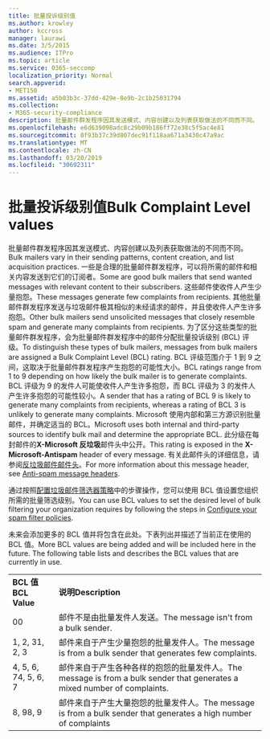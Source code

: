 ```yaml
---
title: 批量投诉级别值
ms.author: krowley
author: kccross
manager: laurawi
ms.date: 3/5/2015
ms.audience: ITPro
ms.topic: article
ms.service: O365-seccomp
localization_priority: Normal
search.appverid:
- MET150
ms.assetid: a5b03b3c-37dd-429e-8e9b-2c1b25031794
ms.collection:
- M365-security-compliance
description: 批量邮件群发程序因其发送模式、内容创建以及列表获取做法的不同而不同。 一些是合理的批量邮件群发程序，可以将所需的邮件和相关内容发送到它们的订阅者。 这些邮件使收件人产生少量抱怨。 其他批量邮件群发程序发送与垃圾邮件极其相似的未经请求的邮件，并且使收件人产生许多抱怨。 为了区分这些类型的批量邮件群发程序，会为批量邮件群发程序中的邮件分配批量投诉级别 (BCL) 评级。 BCL 评级范围介于 1 到 9 之间，这取决于批量邮件群发程序产生抱怨的可能性大小。 BCL 评级为 9 的发件人可能使收件人产生许多抱怨，而 BCL 评级为 3 的发件人产生许多抱怨的可能性较小。 Microsoft 使用内部和第三方源识别批量邮件，并确定适当的 BCL。 此评级显示在每封邮件的"X-Microsoft-Antispam"标头中。 有关此邮件头的详细信息，请参阅反垃圾邮件邮件头。
ms.openlocfilehash: e6d639098adc8c29b09b186ff72e38c5f5ac4e81
ms.sourcegitcommit: 0f93b37c39d807dec91f118aa671a3430c47a9ac
ms.translationtype: MT
ms.contentlocale: zh-CN
ms.lasthandoff: 03/20/2019
ms.locfileid: "30692311"
---
```

# <a name="bulk-complaint-level-values"></a><span data-ttu-id="bf61e-112">批量投诉级别值</span><span class="sxs-lookup"><span data-stu-id="bf61e-112">Bulk Complaint Level values</span></span>

<span data-ttu-id="bf61e-113">批量邮件群发程序因其发送模式、内容创建以及列表获取做法的不同而不同。</span><span class="sxs-lookup"><span data-stu-id="bf61e-113">Bulk mailers vary in their sending patterns, content creation, and list acquisition practices.</span></span> <span data-ttu-id="bf61e-114">一些是合理的批量邮件群发程序，可以将所需的邮件和相关内容发送到它们的订阅者。</span><span class="sxs-lookup"><span data-stu-id="bf61e-114">Some are good bulk mailers that send wanted messages with relevant content to their subscribers.</span></span> <span data-ttu-id="bf61e-115">这些邮件使收件人产生少量抱怨。</span><span class="sxs-lookup"><span data-stu-id="bf61e-115">These messages generate few complaints from recipients.</span></span> <span data-ttu-id="bf61e-116">其他批量邮件群发程序发送与垃圾邮件极其相似的未经请求的邮件，并且使收件人产生许多抱怨。</span><span class="sxs-lookup"><span data-stu-id="bf61e-116">Other bulk mailers send unsolicited messages that closely resemble spam and generate many complaints from recipients.</span></span> <span data-ttu-id="bf61e-117">为了区分这些类型的批量邮件群发程序，会为批量邮件群发程序中的邮件分配批量投诉级别 (BCL) 评级。</span><span class="sxs-lookup"><span data-stu-id="bf61e-117">To distinguish these types of bulk mailers, messages from bulk mailers are assigned a Bulk Complaint Level (BCL) rating.</span></span> <span data-ttu-id="bf61e-118">BCL 评级范围介于 1 到 9 之间，这取决于批量邮件群发程序产生抱怨的可能性大小。</span><span class="sxs-lookup"><span data-stu-id="bf61e-118">BCL ratings range from 1 to 9 depending on how likely the bulk mailer is to generate complaints.</span></span> <span data-ttu-id="bf61e-119">BCL 评级为 9 的发件人可能使收件人产生许多抱怨，而 BCL 评级为 3 的发件人产生许多抱怨的可能性较小。</span><span class="sxs-lookup"><span data-stu-id="bf61e-119">A sender that has a rating of BCL 9 is likely to generate many complaints from recipients, whereas a rating of BCL 3 is unlikely to generate many complaints.</span></span> <span data-ttu-id="bf61e-120">Microsoft 使用内部和第三方源识别批量邮件，并确定适当的 BCL。</span><span class="sxs-lookup"><span data-stu-id="bf61e-120">Microsoft uses both internal and third-party sources to identify bulk mail and determine the appropriate BCL.</span></span> <span data-ttu-id="bf61e-121">此分级在每封邮件的**X-Microsoft 反垃圾**邮件头中公开。</span><span class="sxs-lookup"><span data-stu-id="bf61e-121">This rating is exposed in the **X-Microsoft-Antispam** header of every message.</span></span> <span data-ttu-id="bf61e-122">有关此邮件头的详细信息，请参阅[反垃圾邮件邮件头](anti-spam-message-headers.md)。</span><span class="sxs-lookup"><span data-stu-id="bf61e-122">For more information about this message header, see [Anti-spam message headers](anti-spam-message-headers.md).</span></span> 
  
<span data-ttu-id="bf61e-123">通过按照[配置垃圾邮件筛选器策略](configure-your-spam-filter-policies.md)中的步骤操作，您可以使用 BCL 值设置您组织所需的批量筛选级别。</span><span class="sxs-lookup"><span data-stu-id="bf61e-123">You can use BCL values to set the desired level of bulk filtering your organization requires by following the steps in [Configure your spam filter policies](configure-your-spam-filter-policies.md).</span></span>
  
<span data-ttu-id="bf61e-p103">未来会添加更多的 BCL 值并将包含在此处。下表列出并描述了当前正在使用的 BCL 值。</span><span class="sxs-lookup"><span data-stu-id="bf61e-p103">More BCL values are being added and will be included here in the future. The following table lists and describes the BCL values that are currently in use.</span></span>
  
|||
|:-----|:-----|
|<span data-ttu-id="bf61e-126">**BCL 值**</span><span class="sxs-lookup"><span data-stu-id="bf61e-126">**BCL Value**</span></span> <br/> |<span data-ttu-id="bf61e-127">**说明**</span><span class="sxs-lookup"><span data-stu-id="bf61e-127">**Description**</span></span> <br/> |
|<span data-ttu-id="bf61e-128">0</span><span class="sxs-lookup"><span data-stu-id="bf61e-128">0</span></span>  <br/> |<span data-ttu-id="bf61e-129">邮件不是由批量发件人发送。</span><span class="sxs-lookup"><span data-stu-id="bf61e-129">The message isn't from a bulk sender.</span></span>  <br/> |
|<span data-ttu-id="bf61e-130">1, 2, 3</span><span class="sxs-lookup"><span data-stu-id="bf61e-130">1, 2, 3</span></span>  <br/> |<span data-ttu-id="bf61e-131">邮件来自于产生少量抱怨的批量发件人。</span><span class="sxs-lookup"><span data-stu-id="bf61e-131">The message is from a bulk sender that generates few complaints.</span></span>  <br/> |
|<span data-ttu-id="bf61e-132">4, 5, 6, 7</span><span class="sxs-lookup"><span data-stu-id="bf61e-132">4, 5, 6, 7</span></span>  <br/> |<span data-ttu-id="bf61e-133">邮件来自于产生各种各样的抱怨的批量发件人。</span><span class="sxs-lookup"><span data-stu-id="bf61e-133">The message is from a bulk sender that generates a mixed number of complaints.</span></span>  <br/> |
|<span data-ttu-id="bf61e-134">8, 9</span><span class="sxs-lookup"><span data-stu-id="bf61e-134">8, 9</span></span>  <br/> |<span data-ttu-id="bf61e-135">邮件来自于产生大量抱怨的批量发件人。</span><span class="sxs-lookup"><span data-stu-id="bf61e-135">The message is from a bulk sender that generates a high number of complaints</span></span>  <br/> |
   

